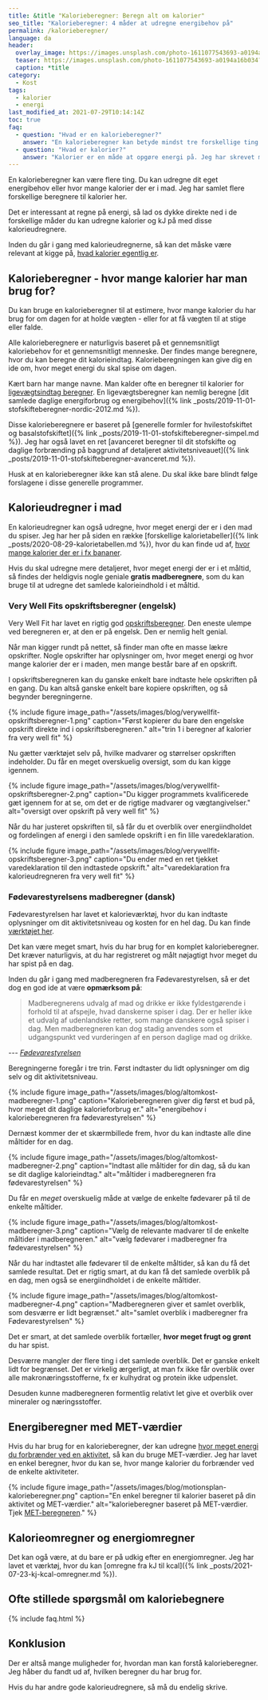 ```yaml
---
title: &title "Kalorieberegner: Beregn alt om kalorier"
seo_title: "Kalorieberegner: 4 måder at udregne energibehov på"
permalink: /kalorieberegner/
language: da
header:
  overlay_image: https://images.unsplash.com/photo-1611077543693-a0194a16b034?ixlib=rb-1.2.1&ixid=MnwxMjA3fDB8MHxwaG90by1wYWdlfHx8fGVufDB8fHx8&auto=format&fit=crop&w=1900&q=80
  teaser: https://images.unsplash.com/photo-1611077543693-a0194a16b034?ixlib=rb-1.2.1&ixid=MnwxMjA3fDB8MHxwaG90by1wYWdlfHx8fGVufDB8fHx8&auto=format&fit=crop&w=400&q=80
  caption: *title
category:
  - Kost
tags:
  - kalorier
  - energi
last_modified_at: 2021-07-29T10:14:14Z
toc: true
faq:
  - question: "Hvad er en kalorieberegner?"
    answer: "En kalorieberegner kan betyde mindst tre forskellige ting. For det første kan man beregne sit daglige energiforbrug baseret på dit aktivitetsniveau eller specifikke aktiviteter. For det andet kan man beregne indholdet af kalorier i din mad og kost. For det tredje kan man i en energiomregner omregne mellem kJ og kalorier eller den anden vej."
  - question: "Hvad er kalorier?"
    answer: "Kalorier er en måde at opgøre energi på. Jeg har skrevet mere uddybende om [kalorier](/hvad-er-kalorier/)."
---
```


En kalorieberegner kan være flere ting. Du kan udregne dit eget energibehov eller hvor mange kalorier der er i mad. Jeg har samlet flere forskellige beregnere til kalorier her.

Det er interessant at regne på energi, så lad os dykke direkte ned i de forskellige måder du kan udregne kalorier og kJ på med disse kalorieudregnere.

Inden du går i gang med kalorieudregnerne, så kan det måske være relevant at kigge på, [hvad kalorier egentlig er](/hvad-er-kalorier/).

## Kalorieberegner - hvor mange kalorier har man brug for?

Du kan bruge en kalorieberegner til at estimere, hvor mange kalorier du har brug for om dagen for at holde vægten - eller for at få vægten til at stige eller falde.

Alle kalorieberegnere er naturligvis baseret på et gennemsnitligt kaloriebehov for et gennemsnitligt menneske. Der findes mange beregnere, hvor du kan beregne dit kalorieindtag. Kalorieberegningen kan give dig en ide om, hvor meget energi du skal spise om dagen.

Kært barn har mange navne. Man kalder ofte en beregner til kalorier for [ligevægtsindtag beregner](/beregner/ligevaegtsindtag-med-ligevaegtsberegner/). En ligevægtsberegner kan nemlig beregne [dit samlede daglige energiforbrug og energibehov]({% link _posts/2019-11-01-stofskifteberegner-nordic-2012.md %}).

Disse kalorieberegnere er baseret på [generelle formler for hvilestofskiftet og basalstofskiftet]({% link _posts/2019-11-01-stofskifteberegner-simpel.md %}). Jeg har også lavet en ret [avanceret beregner til dit stofskifte og daglige forbrænding på baggrund af detaljeret aktivitetsniveauet]({% link _posts/2019-11-01-stofskifteberegner-avanceret.md %}).

Husk at en kalorieberegner ikke kan stå alene. Du skal ikke bare blindt følge forslagene i disse generelle programmer.

## Kalorieudregner i mad

En kalorieudregner kan også udregne, hvor meget energi der er i den mad du spiser. Jeg har her på siden en række [forskellige kalorietabeller]({% link _posts/2020-08-29-kalorietabellen.md %}), hvor du kan finde ud af, [hvor mange kalorier der er i fx bananer](/kalorietabel-frugt/).

Hvis du skal udregne mere detaljeret, hvor meget energi der er i et måltid, så findes der heldigvis nogle geniale **gratis madberegnere**, som du kan bruge til at udregne det samlede kalorieindhold i et måltid.

### Very Well Fits opskriftsberegner (engelsk)

Very Well Fit har lavet en rigtig god [opskriftsberegner](https://www.verywellfit.com/recipe-nutrition-analyzer-4157076). Den eneste ulempe ved beregneren er, at den er på engelsk. Den er nemlig helt genial.

Når man kigger rundt på nettet, så finder man ofte en masse lækre opskrifter. Nogle opskrifter har oplysninger om, hvor meget energi og hvor mange kalorier der er i maden, men mange består bare af en opskrift.

I opskriftsberegneren kan du ganske enkelt bare indtaste hele opskriften på en gang. Du kan altså ganske enkelt bare kopiere opskriften, og så begynder beregningerne.

{% include figure image_path="/assets/images/blog/verywellfit-opskriftsberegner-1.png" caption="Først kopierer du bare den engelske opskrift direkte ind i opskriftsberegneren." alt="trin 1 i beregner af kalorier fra very well fit" %}

Nu gætter værktøjet selv på, hvilke madvarer og størrelser opskriften indeholder. Du får en meget overskuelig oversigt, som du kan kigge igennem.

{% include figure image_path="/assets/images/blog/verywellfit-opskriftsberegner-2.png" caption="Du kigger programmets kvalificerede gæt igennem for at se, om det er de rigtige madvarer og vægtangivelser." alt="oversigt over opskrift på very well fit" %}

Når du har justeret opskriften til, så får du et overblik over energiindholdet og fordelingen af energi i den samlede opskrift i en fin lille varedeklaration.

{% include figure image_path="/assets/images/blog/verywellfit-opskriftsberegner-3.png" caption="Du ender med en ret tjekket varedeklaration til den indtastede opskrift." alt="varedeklaration fra kalorieudregneren fra very well fit" %}

### Fødevarestyrelsens madberegner (dansk)

Fødevarestyrelsen har lavet et kalorieværktøj, hvor du kan indtaste oplysninger om dit aktivitetsniveau og kosten for en hel dag. Du kan finde [værktøjet her](https://altomkost.dk/test-dig-selv/madberegneren/).

Det kan være meget smart, hvis du har brug for en komplet kalorieberegner. Det kræver naturligvis, at du har registreret og målt nøjagtigt hvor meget du har spist på en dag.

Inden du går i gang med madberegneren fra Fødevarestyrelsen, så er det dog en god ide at være **opmærksom på**:

> Madberegnerens udvalg af mad og drikke er ikke fyldestgørende i forhold til at afspejle, hvad danskerne spiser i dag. Der er heller ikke et udvalg af udenlandske retter, som mange danskere også spiser i dag. Men madberegneren kan dog stadig anvendes som et udgangspunkt ved vurderingen af en person daglige mad og drikke.

--- <cite>[Fødevarestyrelsen](https://altomkost.dk/test-dig-selv/madberegneren/)</cite>

Beregningerne foregår i tre trin. Først indtaster du lidt oplysninger om dig selv og dit aktivitetsniveau.

{% include figure image_path="/assets/images/blog/altomkost-madberegner-1.png" caption="Kalorieberegneren giver dig først et bud på, hvor meget dit daglige kalorieforbrug er." alt="energibehov i kalorieberegneren fra fødevarestyrelsen" %}

Dernæst kommer der et skærmbillede frem, hvor du kan indtaste alle dine måltider for en dag.

{% include figure image_path="/assets/images/blog/altomkost-madberegner-2.png" caption="Indtast alle måltider for din dag, så du kan se dit daglige kalorieindtag." alt="måltider i madberegneren fra fødevarestyrelsen" %}

Du får en _meget_ overskuelig måde at vælge de enkelte fødevarer på til de enkelte måltider.

{% include figure image_path="/assets/images/blog/altomkost-madberegner-3.png" caption="Vælg de relevante madvarer til de enkelte måltider i madberegneren." alt="vælg fødevarer i madberegner fra fødevarestyrelsen" %}

Når du har indtastet alle fødevarer til de enkelte måltider, så kan du få det samlede resultat. Det er rigtig smart, at du kan få det samlede overblik på en dag, men også se energiindholdet i de enkelte måltider.

{% include figure image_path="/assets/images/blog/altomkost-madberegner-4.png" caption="Madberegneren giver et samlet overblik, som desværre er lidt begrænset." alt="samlet overblik i madberegner fra Fødevarestyrelsen" %}

Det er smart, at det samlede overblik fortæller, **hvor meget frugt og grønt** du har spist.

Desværre mangler der flere ting i det samlede overblik. Det er ganske enkelt lidt for begrænset. Det er virkelig ærgerligt, at man fx ikke får overblik over alle makronæringsstofferne, fx er kulhydrat og protein ikke udpenslet.

Desuden kunne madberegneren formentlig relativt let give et overblik over mineraler og næringsstoffer.

## Energiberegner med MET-værdier

Hvis du har brug for en kalorieberegner, der kan udregne [hvor meget energi du forbrænder ved en aktivitet](/met/), så kan du bruge MET-værdier. Jeg har lavet en enkel beregner, hvor du kan se, hvor mange kalorier du forbrænder ved de enkelte aktiviteter.

{% include figure image_path="/assets/images/blog/motionsplan-kalorieberegner.png" caption="En enkel beregner til kalorier baseret på din aktivitet og MET-værdier." alt="kalorieberegner baseret på MET-værdier. Tjek [MET-beregneren](/met/)." %}

## Kalorieomregner og energiomregner

Det kan ogå være, at du bare er på udkig efter en energiomregner. Jeg har lavet et værktøj, hvor du kan [omregne fra kJ til kcal]({% link _posts/2021-07-23-kj-kcal-omregner.md %}).

## Ofte stillede spørgsmål om kaloriebegnere

{% include faq.html %}

## Konklusion

Der er altså mange muligheder for, hvordan man kan forstå kalorieberegner. Jeg håber du fandt ud af, hvilken beregner du har brug for.

Hvis du har andre gode kalorieudregnere, så må du endelig skrive.
